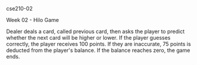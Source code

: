 cse210-02

Week 02 - Hilo Game

Dealer deals a card, called previous card, then asks the player to predict
whether the next card will be higher or lower. If the player guesses correctly,
the player receives 100 points. If they are inaccurate, 75 points is deducted
from the player's balance. If the balance reaches zero, the game ends.